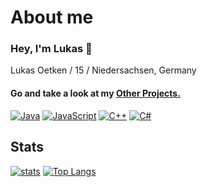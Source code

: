# About me

### Hey, I'm Lukas 👋

Lukas Oetken / 15 / Niedersachsen, Germany

#### Go and take a look at my [Other Projects.](https://github.com/LvckyWorld) 

[![Java](https://img.shields.io/badge/-Java-007396.svg?logo=Java&logoColor=white&longCache=true&style=for-the-badge)](https://github.com/LukasILoveKOHL?tab=repositories&q=&type=&language=c%2B%2B)
[![JavaScript](https://img.shields.io/badge/-javascript-F7DF1E.svg?logo=javascript&logoColor=black&longCache=true&style=for-the-badge)](https://github.com/LukasILoveKOHL?tab=repositories&q=&type=&language=javascript)
[![C++](https://img.shields.io/badge/-C++-00599C.svg?logo=C%2B%2B&logoColor=white&longCache=true&style=for-the-badge)](https://github.com/LukasILoveKOHL?tab=repositories&q=&type=&language=c%2B%2B)
[![C#](https://img.shields.io/badge/-Csharp-239120.svg?logo=c-sharp&logoColor=white&longCache=true&style=for-the-badge)](https://github.com/LukasILoveKOHL?tab=repositories&q=&type=&language=c%23)


## Stats

[![stats](https://github-readme-stats.vercel.app/api?username=LukasILoveKOHL&count_private=true&theme=tokyonight)](https://github.com/LukasILoveKOHL)
[![Top Langs](https://github-readme-stats.vercel.app/api/top-langs/?username=LukasILoveKOHL&theme=tokyonight)](https://github.com/LukasILoveKOHL/github-readme-stats)
